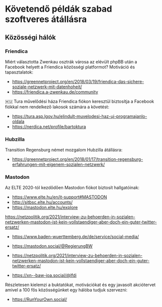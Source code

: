 # Követendő példák szabad szoftveres átállásra

## Közösségi hálók

### Friendica

Miért választotta Zwenkau osztrák városa az elévült phpBB után a Facebook helyett a Friendica közösségi platformot? Motiváció és tapasztalatok:

- https://greennetproject.org/en/2018/03/19/friendica-das-sichere-soziale-netzwerk-mit-datenhoheit/
- https://friendica.a-zwenkau.de/community

🇭🇺 Tura művelődési háza Friendica fiókon keresztül biztosítja a Facebook fiókkal nem rendelkező lakosok számára a követést:

- https://tura.asp.lgov.hu/elindult-muvelodesi-haz-uj-programajanlo-oldala
- https://nerdica.net/profile/bartoktura

### Hubzilla

Transition Regensburg német mozgalom Hubzilla átállásra:

- https://greennetproject.org/en/2018/01/17/transition-regensburg-erfahrungen-mit-eigenem-sozialen-netzwerk/

### Mastodon

Az ELTE 2020-tól kezdődően Mastodon fiókot biztosít hallgatóinak:

- https://www.elte.hu/en/it-support#MASTODON
- http://sitbsc.elte.hu/accounts/
- https://mastodon.elte.hu/explore

https://netzpolitik.org/2021/interview-zu-behoerden-in-sozialen-netzwerken-mastodon-ist-kein-vollstaendiger-aber-doch-ein-guter-twitter-ersatz/

- https://www.baden-wuerttemberg.de/de/service/social-media/
- https://mastodon.social/@RegierungBW

- https://netzpolitik.org/2021/interview-zu-behoerden-in-sozialen-netzwerken-mastodon-ist-kein-vollstaendiger-aber-doch-ein-guter-twitter-ersatz/
- https://xn--baw-joa.social/@lfdi

Részletesen kielemzi a buktatókat, motivációkat és egy javasolt akciótervet amivel a 100 fős közösségünket egy hálóba tudjuk szervezni:

- https://RunYourOwn.social/
